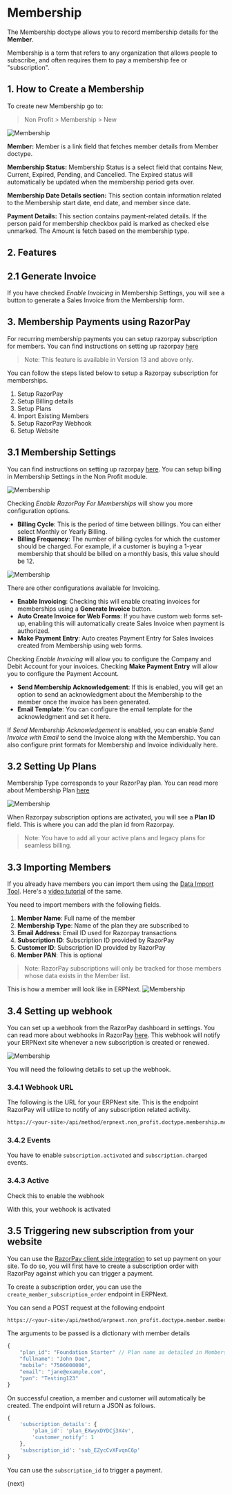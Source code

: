 <!-- add-breadcrumbs -->
# Membership

The Membership doctype allows you to record membership details for the **Member**.

Membership is a term that refers to any organization that allows people to subscribe, and often requires them to pay a membership fee or "subscription".

## 1. How to Create a Membership

To create new Membership go to:

> Non Profit > Membership > New

<img class="screenshot" alt="Membership" src="{{docs_base_url}}/v12/assets/img/non_profit/membership/membership.png">

**Member:** Member is a link field that fetches member details from Member doctype.

**Membership Status:** Membership Status is a select field that contains New, Current, Expired, Pending, and Cancelled. The Expired status will automatically be updated when the membership period gets over.

**Membership Date Details section:** This section contain information related to the Membership start date, end date, and member since date.

**Payment Details:** This section contains payment-related details. If the person paid for membership checkbox paid is marked as checked else unmarked. The Amount is fetch based on the membership type.

## 2. Features

## 2.1 Generate Invoice

If you have checked _Enable Invoicing_ in Membership Settings, you will see a button to generate a Sales Invoice from the Membership form.

## 3. Membership Payments using RazorPay

For recurring membership payments you can setup razorpay subscription for members. You can find instructions on setting up razorpay [here](/docs/v12/user/manual/en/erpnext_integration/razorpay-integration)

> Note: This feature is available in Version 13 and above only.

You can follow the steps listed below to setup a Razorpay subscription for memberships.

1. Setup RazorPay
1. Setup Billing details
1. Setup Plans
1. Import Existing Members
1. Setup RazorPay Webhook
1. Setup Website

## 3.1 Membership Settings

You can find instructions on setting up razorpay [here](/docs/v12/user/manual/en/erpnext_integration/razorpay-integration). You can setup billing in Membership Settings in the Non Profit module.

<img class="screenshot" alt="Membership" src="{{docs_base_url}}/v12/assets/img/non_profit/razorpay-enabled.png">

Checking _Enable RazorPay For Memberships_ will show you more configuration options.

- **Billing Cycle**: This is the period of time between billings. You can either select Monthly or Yearly Billing.
- **Billing Frequency**: The number of billing cycles for which the customer should be charged. For example, if a customer is buying a 1-year membership that should be billed on a monthly basis, this value should be 12.

<img class="screenshot" alt="Membership" src="{{docs_base_url}}/v12/assets/img/non_profit/membership/membership-settings.png">

There are other configurations available for Invoicing.

- **Enable Invoicing**: Checking this will enable creating invoices for memberships using a **Generate Invoice** button.
- **Auto Create Invoice for Web Forms**: If you have custom web forms set-up, enabling this will automatically create Sales Invoice when payment is authorized.
- **Make Payment Entry**: Auto creates Payment Entry for Sales Invoices created from Membership using web forms.

Checking _Enable Invoicing_ will allow you to configure the Company and Debit Account for your invoices. Checking **Make Payment Entry** will allow you to configure the Payment Account.

- **Send Membership Acknowledgement**: If this is enabled, you will get an option to send an acknowledgment about the Membership to the member once the invoice has been generated.
- **Email Template**: You can configure the email template for the acknowledgment and set it here.

If _Send Membership Acknowledgement_ is enabled, you can enable _Send Invoice with Email_ to send the Invoice along with the Membership. You can also configure print formats for Membership and Invoice individually here.

## 3.2 Setting Up Plans

Membership Type corresponds to your RazorPay plan. You can read more about Membership Plan [here](/docs/v12/user/manual/en/non_profit/membership_type)

<img class="screenshot" alt="Membership" src="{{docs_base_url}}/v12/assets/img/non_profit/plan.png">

When Razorpay subscription options are activated, you will see a **Plan ID** field. This is where you can add the plan id from Razorpay.

> Note: You have to add all your active plans and legacy plans for seamless billing.

## 3.3 Importing Members

If you already have members you can import them using the [Data Import Tool](/docs/v12/user/manual/en/setting-up/data/data-import). Here's a [video tutorial](https://www.youtube.com/watch?v=WlGD35DM5LI) of the same.

You need to import members with the following fields.

1. **Member Name**: Full name of the member
1. **Membership Type**: Name of the plan they are subscribed to
1. **Email Address**: Email ID used for Razorpay transactions
1. **Subscription ID**: Subscription ID provided by RazorPay
1. **Customer ID**: Subscription ID provided by RazorPay
1. **Member PAN**: This is optional

> Note: RazorPay subscriptions will only be tracked for those members whose data exists in the Member list.

This is how a member will look like in ERPNext.
<img class="screenshot" alt="Membership" src="{{docs_base_url}}/v12/assets/img/non_profit/member.png">


## 3.4 Setting up webhook

You can set up a webhook from the RazorPay dashboard in settings. You can read more about webhooks in RazorPay [here](https://razorpay.com/docs/v12/webhooks/). This webhook will notify your ERPNext site whenever a new subscription is created or renewed.

<img class="screenshot" alt="Membership" src="{{docs_base_url}}/v12/assets/img/non_profit/razorpay-webhook.png">

You will need the following details to set up the webhook.

### 3.4.1 Webhook URL

The following is the URL for your ERPNext site. This is the endpoint RazorPay will utilize to notify of any subscription related activity.

```sh
https://<your-site>/api/method/erpnext.non_profit.doctype.membership.membership.trigger_razorpay_subscription
```

### 3.4.2 Events

You have to enable `subscription.activated` and `subscription.charged` events.

### 3.4.3 Active
Check this to enable the webhook

With this, your webhook is activated

## 3.5 Triggering new subscription from your website

You can use the [RazorPay client side integration](https://razorpay.com/docs/v12/payment-gateway/web-integration/) to set up payment on your site. To do so, you will first have to create a subscription order with RazorPay against which you can trigger a payment.

To create a subscription order, you can use the `create_member_subscription_order` endpoint in ERPNext.

You can send a POST request at the following endpoint

```sh
https://<your-site>/api/method/erpnext.non_profit.doctype.member.member.create_member_subscription_order
```

The arguments to be passed is a dictionary with member details

```javascript
{
	"plan_id": "Foundation Starter" // Plan name as detailed in Membership Type
	"fullname": "John Doe",
	"mobile": "7506000000",
	"email": "jane@example.com",
	"pan": "Testing123"
}
```

On successful creation, a member and customer will automatically be created. The endpoint will return a JSON as follows.

```javascript
{
	'subscription_details': {
		'plan_id': 'plan_EXwyxDYDCj3X4v',
		'customer_notify': 1
	},
	'subscription_id': 'sub_EZycCvXFvqnC6p'
}
```

You can use the `subscription_id` to trigger a payment.

{next}

